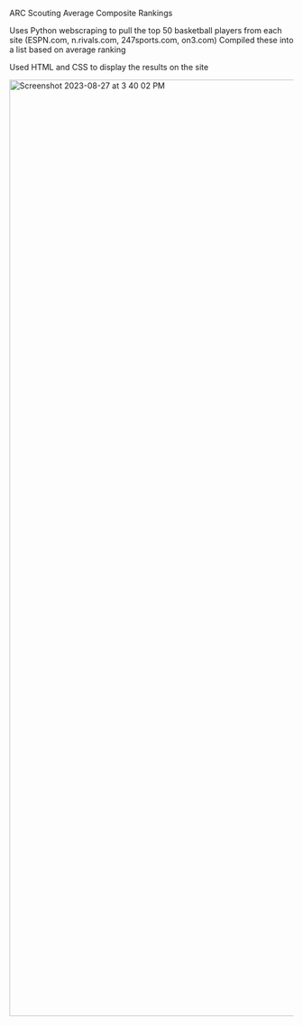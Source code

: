 ARC Scouting
Average Composite Rankings

Uses Python webscraping to pull the top 50 basketball players from each site (ESPN.com, n.rivals.com, 247sports.com, on3.com)
Compiled these into a list based on average ranking

Used HTML and CSS to display the results on the site

<img width="1662" alt="Screenshot 2023-08-27 at 3 40 02 PM" src="https://github.com/noel-chacko/Rankings/assets/69741906/56c0fe18-0738-4f70-bb4d-b2a3349a683b">
